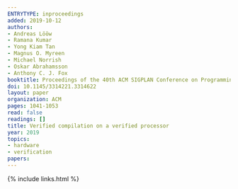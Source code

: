 ```yaml
---
ENTRYTYPE: inproceedings
added: 2019-10-12
authors:
- Andreas Lööw
- Ramana Kumar
- Yong Kiam Tan
- Magnus O. Myreen
- Michael Norrish
- Oskar Abrahamsson
- Anthony C. J. Fox
booktitle: Proceedings of the 40th ACM SIGPLAN Conference on Programming Language Design and Implementation
doi: 10.1145/3314221.3314622
layout: paper
organization: ACM
pages: 1041-1053
read: false
readings: []
title: Verified compilation on a verified processor
year: 2019
topics:
- hardware
- verification
papers:
---
```


{% include links.html %}
